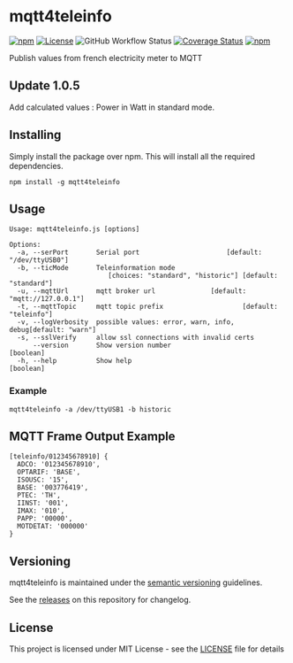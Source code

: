 # mqtt4teleinfo

[![npm](https://img.shields.io/npm/v/mqtt4teleinfo)](https://www.npmjs.com/package/mqtt4teleinfo)
[![License](https://img.shields.io/github/license/WoCha-FR/mqtt4teleinfo)](https://github.com/WoCha-FR/mqtt4teleinfo/blob/main/LICENSE)
![GitHub Workflow Status](https://img.shields.io/github/actions/workflow/status/WoCha-FR/mqtt4teleinfo/node-js.yml?branch=main)
[![Coverage Status](https://coveralls.io/repos/github/WoCha-FR/mqtt4teleinfo/badge.svg?branch=main)](https://coveralls.io/github/WoCha-FR/mqtt4teleinfo?branch=main)
[![npm](https://img.shields.io/npm/dt/mqtt4teleinfo)](https://www.npmjs.com/package/mqtt4teleinfo)

Publish values from french electricity meter to MQTT

## Update 1.0.5

Add calculated values : Power in Watt in standard mode.

## Installing

Simply install the package over npm. This will install all the required dependencies.

```
npm install -g mqtt4teleinfo
```

## Usage

```
Usage: mqtt4teleinfo.js [options]

Options:
  -a, --serPort       Serial port                      [default: "/dev/ttyUSB0"]
  -b, --ticMode       Teleinformation mode
                         [choices: "standard", "historic"] [default: "standard"]
  -u, --mqttUrl       mqtt broker url              [default: "mqtt://127.0.0.1"]
  -t, --mqttTopic     mqtt topic prefix                    [default: "teleinfo"]
  -v, --logVerbosity  possible values: error, warn, info, debug[default: "warn"]
  -s, --sslVerify     allow ssl connections with invalid certs
      --version       Show version number                              [boolean]
  -h, --help          Show help                                        [boolean]
```

### Example

```
mqtt4teleinfo -a /dev/ttyUSB1 -b historic
```

## MQTT Frame Output Example

```
[teleinfo/012345678910] {
  ADCO: '012345678910',
  OPTARIF: 'BASE',
  ISOUSC: '15',
  BASE: '003776419',
  PTEC: 'TH',
  IINST: '001',
  IMAX: '010',
  PAPP: '00000',
  MOTDETAT: '000000'
}
```

## Versioning

mqtt4teleinfo is maintained under the [semantic versioning](https://semver.org/) guidelines.

See the [releases](https://github.com/WoCha-FR/mqtt4teleinfo/releases) on this repository for changelog.

## License

This project is licensed under MIT License - see the [LICENSE](LICENSE) file for details

